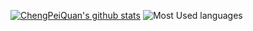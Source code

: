 [![ChengPeiQuan's github stats](https://github-readme-stats.vercel.app/api?username=chengpeiquan&theme=vue&show_icons=true&include_all_commits=true&count_private=true&hide_title=true&layout=compact&hide_border=true)](https://github.com/anuraghazra/github-readme-stats)
![Most Used languages](https://github-stats.liuli.lol/api/top-langs/?username=chengpeiquan&theme=vue&layout=compact&langs_count=6&hide_border=true)

<!--
### Hi there 👋

**chengpeiquan/chengpeiquan** is a ✨ _special_ ✨ repository because its `README.md` (this file) appears on your GitHub profile.

Here are some ideas to get you started:

- 🔭 I’m currently working on ...
- 🌱 I’m currently learning ...
- 👯 I’m looking to collaborate on ...
- 🤔 I’m looking for help with ...
- 💬 Ask me about ...
- 📫 How to reach me: ...
- 😄 Pronouns: ...
- ⚡ Fun fact: ...

参考文档：
https://github.com/anuraghazra/github-readme-stats/blob/master/docs/readme_cn.md
-->
